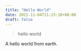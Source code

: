 ```yaml
---
title: "Hello World"
date: 2021-11-04T11:23:18+08:00
draft: false
---
```


> hello world 

A hello world from earth.